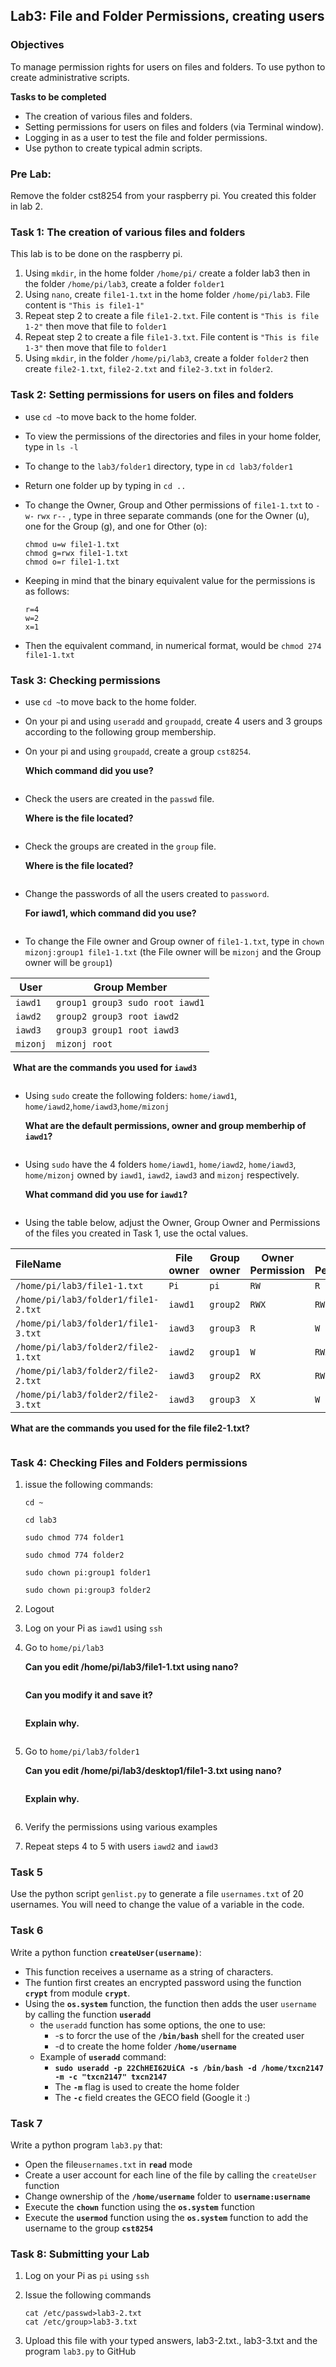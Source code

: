 ## Lab3: File and Folder Permissions, creating users

### **Objectives**

To manage permission rights for users on files and folders. To use python to create administrative scripts.

**Tasks to be completed**

- The creation of various files and folders.
- Setting permissions for users on files and folders (via Terminal window).
- Logging in as a user to test the file and folder permissions.
- Use python to create typical admin scripts.

### Pre Lab:

Remove the folder cst8254 from your raspberry pi. You created this folder in lab 2.

### Task 1: The creation of various files and folders

This lab is to be done on the raspberry pi.

1. Using `mkdir`, in the home folder `/home/pi/` create a folder lab3  then in the folder `/home/pi/lab3`, create a folder `folder1`
2. Using `nano`, create `file1-1.txt` in the home folder `/home/pi/lab3`. File content is `"This is file1-1"`
3. Repeat step 2 to create a file `file1-2.txt`. File content is `"This is file 1-2"` then move that file to `folder1`
4. Repeat step 2 to create a file `file1-3.txt`. File content is `"This is file 1-3"` then move that file to `folder1`
5. Using `mkdir`, in the folder `/home/pi/lab3`, create a folder `folder2` then create `file2-1.txt`, `file2-2.txt` and `file2-3.txt` in `folder2`.

### Task 2: Setting permissions for users on files and folders

- use `cd ~`to move back to the home folder.

- To view the permissions of the directories and files in your home folder, type in `ls -l`

- To change to the `lab3/folder1` directory, type in `cd lab3/folder1`

- Return one folder up by typing in `cd ..`

- To change the Owner, Group and Other permissions of `file1-1.txt` to `-w-` `rwx` `r--` , type in three separate commands (one for the Owner (u), one for the Group (g), and one for Other (o):

  ```
  chmod u=w file1-1.txt
  chmod g=rwx file1-1.txt
  chmod o=r file1-1.txt
  ```

- Keeping in mind that the binary equivalent value for the permissions is as follows:

  ```
  r=4
  w=2
  x=1
  ```

- Then the equivalent command, in numerical format, would be `chmod 274 file1-1.txt`

  


### Task 3: Checking permissions

- use `cd ~`to move back to the home folder.

- On your pi and using `useradd` and `groupadd`, create 4 users and 3 groups according to the following group membership.

- On your pi and using `groupadd`, create a group `cst8254`.

  **Which command did you use?**

  ```
  
  ```

- Check the users are created in the `passwd` file.

  **Where is the file located?**

  ```
  
  ```

- Check the groups are created in the `group` file.

  **Where is the file located?**

  ```
  
  ```

- Change the passwords of all the users created to `password`.

  **For iawd1, which command did you use?**
  
  ```
  
  ```
  
- To change the File owner and Group owner of `file1-1.txt`, type in `chown mizonj:group1 file1-1.txt` (the File owner will be `mizonj` and the Group owner will be `group1`)

| **User** | **Group Member**                |
| -------- | ------------------------------- |
| `iawd1`  | `group1 group3 sudo root iawd1` |
| `iawd2`  | `group2 group3 root iawd2`      |
| `iawd3`  | `group3 group1 root iawd3`      |
| `mizonj` | `mizonj root`                   |

​	**What are the commands you used for `iawd3`**

```

```



- Using `sudo` create the following folders: `home/iawd1`, `home/iawd2`,`home/iawd3`,`home/mizonj`

  **What are the default permissions, owner and group memberhip of `iawd1`?**

  ```
  
  ```

  

- Using `sudo` have the 4 folders `home/iawd1`, `home/iawd2`, `home/iawd3`, `home/mizonj` owned by `iawd1`, `iawd2`, `iawd3` and `mizonj` respectively.

  **What command did you use for `iawd1`?**

  ```
  
  ```

  

- Using the table below, adjust the Owner, Group Owner and Permissions of the files you created in Task 1, use the octal values.

| **FileName**                        | **File owner** | **Group owner** | **Owner Permission** | **Group Permission** | **Other Permission** |
| :---------------------------------- | -------------- | --------------- | -------------------- | -------------------- | -------------------- |
| `/home/pi/lab3/file1-1.txt`         | `Pi`           | `pi`            | `RW`                 | `R`                  | `R`                  |
| `/home/pi/lab3/folder1/file1-2.txt` | `iawd1`        | `group2`        | `RWX`                | `RW`                 | `X`                  |
| `/home/pi/lab3/folder1/file1-3.txt` | `iawd3`        | `group3`        | `R`                  | `W`                  | `RW`                 |
| `/home/pi/lab3/folder2/file2-1.txt` | `iawd2`        | `group1`        | `W`                  | `RWX`                | `R`                  |
| `/home/pi/lab3/folder2/file2-2.txt` | `iawd3`        | `group2`        | `RX`                 | `RW`                 | `RWX`                |
| `/home/pi/lab3/folder2/file2-3.txt` | `iawd3`        | `group3`        | `X`                  | `W`                  | `R`                  |

**What are the commands you used for the file file2-1.txt?**

```

```



### Task 4: Checking Files and Folders permissions

1. issue the following commands:

   `cd ~`

   `cd lab3`

   `sudo chmod 774 folder1`

   `sudo chmod 774 folder2`

   `sudo chown pi:group1 folder1`

   `sudo chown pi:group3 folder2`

2. Logout

3. Log on your Pi as `iawd1` using `ssh`

4. Go to `home/pi/lab3`

   **Can you edit /home/pi/lab3/file1-1.txt using nano?**

   ```
   
   ```

   **Can you modify it and save it?**

   ```
   
   ```

   **Explain why.**

   ```
   
   ```

   

5. Go to `home/pi/lab3/folder1`

   **Can you edit /home/pi/lab3/desktop1/file1-3.txt using nano?**

   ```
   
   ```

   **Explain why.**

   ```
   
   ```

   

6. Verify the permissions using various examples

7. Repeat steps 4 to 5 with users `iawd2` and `iawd3`

### Task 5

Use the python script `genlist.py` to generate a file `usernames.txt` of 20 usernames. You will need to change the value of a variable in the code.

### Task 6

Write a python function **`createUser(username)`**:

- This function receives a username as a string of characters.
- The funtion first creates an encrypted password using the function **`crypt`** from module **`crypt`**.
- Using the **`os.system`** function, the function then adds the user `username` by calling the function **`useradd`**
  - the `useradd` function has some options, the one to use:
    - -s to forcr the use of the **`/bin/bash`** shell for the created user
    - -d to create the home folder **`/home/username`**
  - Example of **`useradd`** command:
    - **`sudo useradd -p 22ChHEI62UiCA -s /bin/bash -d /home/txcn2147 -m -c "txcn2147" txcn2147`**
    - The **`-m`** flag is used to create the home folder
    - The **`-c`** field creates the GECO field (Google it :)

### Task 7

Write a python program `lab3.py` that:

- Open the file`usernames.txt`  in **`read`** mode
- Create a user account for each line of the file by calling the `createUser` function
- Change ownership of the **`/home/username`** folder to **`username:username`**
- Execute the **`chown`** function using the **`os.system`** function
- Execute the **`usermod`** function using the **`os.system`** function to add the username to the group **`cst8254`**



### Task 8: Submitting your Lab

1. Log on your Pi as `pi` using `ssh`

2. Issue the following commands

   ```
   cat /etc/passwd>lab3-2.txt
   cat /etc/group>lab3-3.txt
   ```
   
3. Upload this file with your typed answers, lab3-2.txt., lab3-3.txt and the program `lab3.py` to GitHub